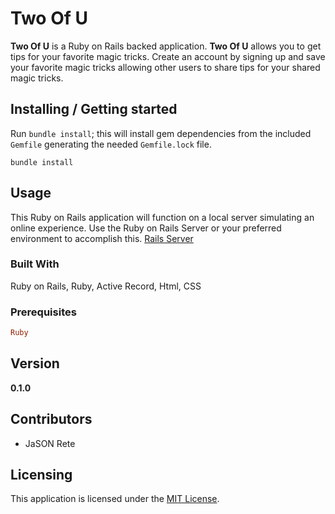 # Two Of U

__Two Of U__ is a Ruby on Rails backed application. __Two Of U__ allows you to get tips for your favorite magic tricks. Create an account by signing up and save your favorite magic tricks allowing other users to share tips for your shared magic tricks.

## Installing / Getting started

Run `bundle install`; this will install gem dependencies from the included `Gemfile` generating the needed `Gemfile.lock` file.

`bundle install`

## Usage

This Ruby on Rails application will function on a local server simulating an online experience. Use the Ruby on Rails Server or your preferred environment to accomplish this.
[Rails Server](https://guides.rubyonrails.org/getting_started.html)

### Built With

Ruby on Rails, Ruby, Active Record, Html, CSS

### Prerequisites

```ruby
Ruby
```

## Version

**0.1.0**

## Contributors

- JaSON Rete

## Licensing

This application is licensed under the [MIT License](LICENSE).

